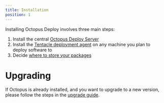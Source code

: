 ```yaml
---
title: Installation
position: 1
---
```



Installing Octopus Deploy involves three main steps:

1. Install the central [Octopus Deploy Server](/docs/installation/installing-octopus/index.md)
2. Install the [Tentacle deployment agent](/docs/installation/installing-tentacles/index.md) on any machine you plan to deploy software to
3. Decide [where to store your packages](/docs/packaging-applications/package-repositories/index.md)


# Upgrading


If Octopus is already installed, and you want to upgrade to a new version, please follow the steps in the [upgrade guide](/docs/administration/upgrading/index.md).
